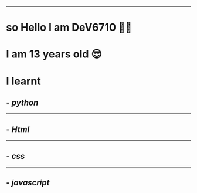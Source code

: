 <!--Hey😃,it is me mario 😄 haha-->
------------------------------------
# so Hello I am DeV6710 🐱‍💻
# I am 13 years old 😎



# **I learnt** 

## - ***python*** 
------
## - ***Html***
------
## - ***css***
------
## - ***javascript***
